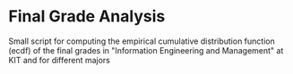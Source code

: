 # Final Grade Analysis
Small script for computing the empirical cumulative distribution function (ecdf) of the final grades in "Information Engineering and Management" at KIT and for different majors
